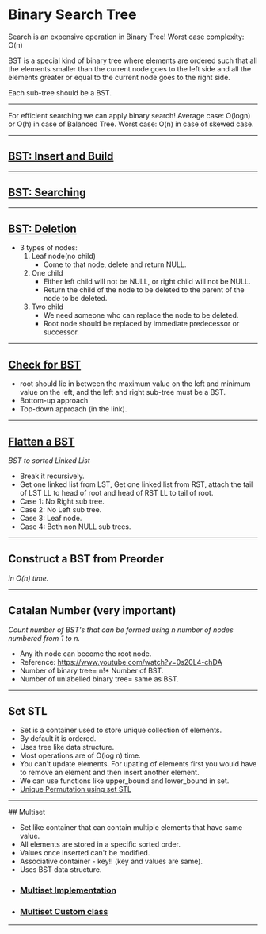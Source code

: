 # Binary Search Tree
Search is an expensive operation in Binary Tree! Worst case complexity: O(n)


BST is a special kind of binary tree where elements are ordered such that all the elements smaller than the current node goes to the left side and all the elements greater or equal to the current node goes to the right side.

Each sub-tree should be a BST.
<hr/>

For efficient searching we can apply binary search! 
Average case: O(logn) or O(h) in case of Balanced Tree.
Worst case: O(n) in case of skewed case.
<hr/>

## <a href="https://github.com/sanya2508/Binary-Search-Tree/blob/master/BSTinsertAndBuild.cpp">BST: Insert and Build</a>

<hr/>

## <a href="https://github.com/sanya2508/Binary-Search-Tree/blob/master/BSTsearch.cpp">BST: Searching</a>

<hr/>

## <a href="https://github.com/sanya2508/Binary-Search-Tree/blob/master/BSTdeletion.cpp">BST: Deletion</a>
 * 3 types of nodes:
   1. Leaf node(no child)
      * Come to that node, delete and return NULL.
   2. One child
      * Either left child will not be NULL, or right child will not be NULL.
      * Return the child of the node to be deleted to the parent of the node to be deleted.
   3. Two child
      * We need someone who can replace the node to be deleted.
      * Root node should be replaced by immediate predecessor or successor.
     
<hr/> 

## <a href="https://github.com/sanya2508/Binary-Search-Tree/blob/master/checkForBST.cpp">Check for BST</a>
 * root should lie in between the maximum value on the left and minimum value on the left, and the left and right sub-tree must be a BST.
 * Bottom-up approach
 * Top-down approach (in the link).

<hr/>

## <a href="https://github.com/sanya2508/Binary-Search-Tree/blob/master/BSTtoSortedLinkedList.cpp">Flatten a BST</a>
*BST to sorted Linked List*
 * Break it recursively.
 * Get one linked list from LST, Get one linked list from RST, attach the tail of LST LL to head of root and head of RST LL to tail of root.
 * Case 1: No Right sub tree.
 * Case 2: No Left sub tree.
 * Case 3: Leaf node.
 * Case 4: Both non NULL sub trees.

<hr/>

## Construct a BST from Preorder
*in O(n) time.*

<hr/>

## Catalan Number (very important)
*Count number of BST's that can be formed using n number of nodes numbered from 1 to n.*
* Any ith node can become the root node.
* Reference: https://www.youtube.com/watch?v=0s20L4-chDA
* Number of binary tree= n!* Number of BST.
* Number of unlabelled binary tree= same as BST.

<hr/>

## Set STL
 * Set is a container used to store unique collection of elements.
 * By default it is ordered.
 * Uses tree like data structure.
 * Most operations are of O(log n) time.
 * You can't update elements. For upating of elements first you would have to remove an element and then insert another element.
 * We can use functions like upper_bound and lower_bound in set.
 * <a href="https://github.com/sanya2508/Binary-Search-Tree/blob/master/Unique%20permutation%20using%20set%20stl.cpp">Unique Permutation using set STL</a>

<hr/>
## Multiset

  * Set like container that can contain multiple elements that have same value.
  * All elements are stored in a specific sorted order.
  * Values once inserted can't be modified.
  * Associative container - key!! (key and values are same).
  * Uses BST data structure.
  * ### <a href="https://github.com/sanya2508/Binary-Search-Tree/blob/master/Multi%20set%20stl.cpp">Multiset Implementation </a>
  * ### <a href="https://github.com/sanya2508/Binary-Search-Tree/blob/master/Multiset%20for%20custom%20class.cpp"> Multiset Custom class</a>

 <hr/>



